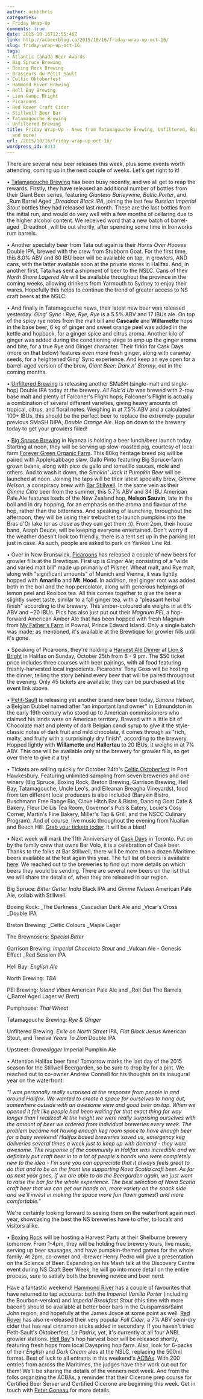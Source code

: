 ```yaml
---
author: acbbchris
categories:
- Friday Wrap-Up
comments: true
date: 2015-10-16T12:55:46Z
link: http://acbeerblog.ca/2015/10/16/friday-wrap-up-oct-16/
slug: friday-wrap-up-oct-16
tags:
- Atlantic Canada Beer Awards
- Big Spruce Brewing
- Boxing Rock Brewing
- Brasseurs du Petit Sault
- Celtic Oktoberfest
- Hammond River Brewing
- Hell Bay Brewing
- Lion &amp; Bright
- Picaroons
- Red Rover Craft Cider
- Stillwell Beer Bar
- Tatamagouche Brewing
- Unfiltered Brewing
title: Friday Wrap-Up - News from Tatamagouche Brewing, Unfiltered, Big Spruce, Picaroons,
  and more!
url: /2015/10/16/friday-wrap-up-oct-16/
wordpress_id: 8413
---
```


There are several new beer releases this week, plus some events worth attending, coming up in the next couple of weeks. Let's get right to it!

• [Tatamagouche Brewing](http://tatabrew.com/) has been busy recently, and we all get to reap the rewards. Firstly, they have released an additional number of bottles from their Giant Beer series, featuring _Giantess Barleywine_, _Baltic Porter_, and _Rum Barrel Aged __Dreadnot Black IPA_, joining the last few _Russian Imperial Stout_ bottles they had released last month. These are the last bottles from the initial run, and would do very well with a few months of cellaring due to the higher alcohol content. We received word that a new batch of barrel-aged _Dreadnot _will be out shortly, after spending some time in Ironworks rum barrels.

• Another specialty beer from Tata out again is their _Horns Over Hooves_ Double IPA, brewed with the crew from Stubborn Goat. For the first time, this 8.0% ABV and 80 IBU beer will be available on tap, in growlers, AND cans, with the latter available soon at the private stores in Halifax. And, in another first, Tata has sent a shipment of beer to the NSLC. Cans of their _North Shore Lagered Ale_ will be available throughout the province in the coming weeks, allowing drinkers from Yarmouth to Sydney to enjoy their wares. Hopefully this helps to continue the trend of greater access to NS craft beers at the NSLC.

• And finally in Tatamagouche news, their latest new beer was released yesterday. _Ging' Sync : Rye, Rye, Rye_ is a 5.5% ABV and 17 IBUs ale. On top of the spicy rye notes from the malt bill and **Cascade** and **Willamette** hops in the base beer, 6 kg of ginger and sweet orange peel was added in the kettle and hopback, for a ginger spice and citrus aroma. Another kilo of ginger was added during the conditioning stage to amp up the ginger aroma and bite, for a true Rye and Ginger character. Their firkin for Cask Days (more on that below) features even *more* fresh ginger, along with caraway seeds, for a heightened Ging' Sync experience. And keep an eye open for a barrel-aged version of the brew, _Giant Beer: Dark n' Stormy_, out in the coming months.

• [Unfiltered Brewing](http://unfuckingfiltered.com/) is releasing another SMaSH (single-malt and single-hop) Double IPA today at the brewery. _All Falc'd Up_ was brewed with 2-row base malt and plenty of Falconer's Flight hops; Falconer's Flight is actually a combination of several different varieties, giving heavy amounts of tropical, citrus, and floral notes. Weighing in at 7.5% ABV and a calculated 100+ IBUs, this should be the perfect beer to replace the extremely-popular previous SMaSH DIPA, _Double Orange Ale_. Hop on down to the brewery today to get your growlers filled!

• [Big Spruce Brewing](http://www.bigspruce.ca/) in Nyanza is holding a beer lunch/beer launch today. Starting at noon, they will be serving up slow-roasted pig, courtesy of local farm [Forever Green Organic Farm](http://www.visitantigonish.ca/forever-green-organic-farm-gardens/). This 80kg heritage breed pig will be paired with Apple/cabbage slaw, Gallo Pinto featuring Big Spruce-farm grown beans, along with pico de gallo and tomatillo sauces, mole and others. And to wash it down, the _Smokin' Jack It Pumpkin Beer_ will be launched at noon. Joining the taps will be their latest specialty brew, _Gimme Nelson_, a conspiracy brew with [Bar Stillwell](http://www.barstillwell.com/). In the same vein as their _Gimme Citra_ beer from the summer, this 5.7% ABV and 34 IBU American Pale Ale features loads of the New Zealand hop, **Nelson Sauvin**, late in the boil and in dry hopping, for an emphasis on the aroma and flavour of the hop, rather than the bitterness. And speaking of launching, throughout the afternoon, they will be using their trebuchet to launch pumpkins into the Bras d'Or lake (or as close as they can get them ;)). From 2pm, their house band, Asaph Deuce, will be keeping everyone entertained. Don't worry if the weather doesn't look too friendly, there is a tent set up in the parking lot just in case. As such, people are asked to park on Yankee Line Rd.

• Over in New Brunswick, [Picaroons](https://www.facebook.com/picaroons) has released a couple of new beers for growler fills at the Brewtique. First up is _Ginger Ale_; consisting of a "wide and varied malt bill" made up primarily of Pilsner, Wheat malt, and Rye malt, along with "significant amounts" of Munich and Vienna, it was lightly hopped with **Amarillo** and **Mt. Hood**. In addition, real ginger root was added both in the boil and the hop percolator, along with generous helpings of lemon peel and Rooibos tea. All this comes together to give the beer a slightly sweet taste, similar to a fall ginger tea, with a "pleasant herbal finish" according to the brewery. This amber-coloured ale weighs in at 6% ABV and ~20 IBUs. Pics has also just put out their _Magnum PEI_, a hop-forward American Amber Ale that has been hopped with fresh Magnum from [My Father's Farm](http://www.myfathersfarm.ca/) in Pownal, Prince Edward Island. Only a single batch was made; as mentioned, it's available at the Brewtique for growler fills until it's gone.

• Speaking of Picaroons, they're holding a [Harvest Ale Dinner](https://www.eventbrite.ca/e/picaroons-harvest-ale-dinner-tickets-19017700454?ref=enivte001&invite=ODU4MDQ2NC9qZXJAcGljYXJvb25zLmNhLzA%3D&utm_source=eb_email&utm_medium=email&utm_campaign=invitemodernv2&utm_term=eventpage) at [Lion & Bright](http://lionandbright.com/) in Halifax on Sunday, October 25th from 6 - 9 pm. The $50 ticket price includes three courses with beer pairings, with all food featuring freshly-harvested local ingredients. Picaroons' Tony Goss will be hosting the dinner, telling the story behind every beer that will be paired throughout the evening. Only 45 tickets are available; they can be purchased at the event link above.

• [Petit-Sault](http://petitsault.com/en/) is releasing yet another brand new beer today, _Simone Hébert_, a Belgian Dubbel named after "an important land owner" in Edmundston in the early 19th century who stood up to American commissioners who claimed his lands were on American territory. Brewed with a little bit of Chocolate malt and plenty of dark Belgian candi syrup to give it the style-classic notes of dark fruit and mild chocolate, it comes through as "rich, malty, and fruity with a surprisingly dry finish", according to the brewery. Hopped lightly with **Willamette** and **Hallertau** to 20 IBUs, it weighs in at 7% ABV. This one will be available only at the brewery for growler fills, so get over there to give it a try!

• Tickets are selling quickly for October 24th's [Celtic Oktoberfest](http://celticoktoberfest.ca/) in Port Hawkesbury. Featuring unlimited sampling from seven breweries and one winery (Big Spruce, Boxing Rock, Breton Brewing, Garrison Brewing, Hell Bay, Tatamagouche, Uncle Leo's, and Eileanan Breagha Vineyards), food from ten different local producers is also included (Barykin Bistro, Buschmann Free Range Bio, Clove Hitch Bar & Bistro, Dancing Goat Cafe & Bakery, Fleur De Lis Tea Room, Governor's Pub & Eatery, Louie's Cosy Corner, Martin's Fine Bakery, Miller's Tap & Grill, and the NSCC Culinary Program). And of course, live music throughout the evening from Nuallan and Beech Hill. [Grab your tickets today](https://www.eventbrite.ca/e/celtic-oktoberfest-2015-tickets-14474994097), it will be a blast!

• Next week will mark the 11th Anniversary of [Cask Days](http://festival.caskdays.com/) in Toronto. Put on by the family crew that owns Bar Volo, it is a celebration of Cask beer. Thanks to the folks at Bar Stillwell, there will be more than a dozen Maritime beers available at the fest again this year. The full list of beers is available [here](http://festival.caskdays.com/oncask). We reached out to the breweries to find out more details on which beers they would be sending. There are several new beers on the list that we will share the details of, when they are released in our region.

Big Spruce: _Bitter Getter India_ Black IPA and _Gimme Nelson_ American Pale Ale, collab with Stillwell.

Boxing Rock: _The Darkness _Cascadian Dark Ale and _Vicar's Cross _Double IPA

Breton Brewing: _Celtic Colours _Maple Lager

The Brewnosers: _Special Bitter_

Garrison Brewing: _Imperial Chocolate Stout_ and _Vulcan Ale - Genesis Effect _Red Session IPA

Hell Bay: _English Ale_

North Brewing: _TBA_

PEI Brewing: _Island Vibes_ American Pale Ale and _Roll Out The Barrels (_Barrel Aged Lager w/ _Brett_)

Pumphouse: _Thai Wheat_

Tatamagouche Brewing: _Rye & Ginger_

Unfiltered Brewing: _Exile on North Street_ IPA, _Flat Black Jesus_ American Stout, and _Twelve Years To Zion_ Double IPA

Upstreet: _Gravedigger_ Imperial Pumpkin Ale

• Attention Halifax beer fans! Tomorrow marks the last day of the 2015 season for the Stillwell Beergarden, so be sure to drop by for a pint. We reached out to co-owner Andrew Connell for his thoughts on its inaugural year on the waterfront:

_"I was personally really surprised at the response from people in and around Halifax. We wanted to create a space for ourselves to hang out, somewhere outside with an awesome view and good beer on tap. When we opened it felt like people had been waiting for that exact thing for way longer than I realized! At the height we were really surprising ourselves with the amount of beer we ordered from individual breweries every week. The problem became not having enough keg room space to have enough beer for a busy weekend! Halifax based breweries saved us, emergency keg deliveries several times a week just to keep up with demand - they were awesome. The response of the community in Halifax was incredible and we definitely put craft beer in to a lot of people's hands who were completely new to the idea - I'm sure you can appreciate that it always feels great to do that and to be on the front line supporting Nova Scotia craft beer. As far as next year goes, if we are able to do the Beergarden again, we just want to raise the bar for the whole experience. The best selection of Nova Scotia craft beer that we can get our hands on, more variety on the snack side and we'll invest in making the space more fun (lawn games!) and more comfortable."_

We're certainly looking forward to seeing them on the waterfront again next year, showcasing the best the NS breweries have to offer, to locals and visitors alike.

• [Boxing Rock](http://www.boxingrock.ca/) will be hosting a Harvest Party at their Shelburne brewery tomorrow. From 1-4pm, they will be holding free brewery tours, live music, serving up beer sausages, and have pumpkin-themed games for the whole family. At 2pm, co-owner and -brewer Henry Pedro will give a presentation on the Science of Beer. Expanding on his Mash talk at the Discovery Centre event during NS Craft Beer Week, he will go into more detail on the entire process, sure to satisfy both the brewing novice and beer nerd.

Have a fantastic weekend! [Hammond River](https://www.facebook.com/hammondriverbrewery) has a couple of favourites that have returned to tap accounts: both the _Imperial Vanilla Porter_ (including the Bourbon-version) and _Imperial Breakfast Stout_ (this time with more bacon!) should be available at better beer bars in the Quispamsis/Saint John region, and hopefully at the James Joyce at some point as well. [Red Rover](http://www.redroverbrew.com/) has also re-released their very popular _Fall Cider_, a 7% ABV semi-dry cider that has real cinnamon sticks added in secondary. If you haven't tried Petit-Sault's Oktoberfest, _La Padrix_, yet, it's currently at all four ANBL growler stations. [Hell Bay](http://www.hellbaybrewing.com/)'s
hop harvest beer will be released shortly, featuring fresh hops from local Dayspring hop farm. Also, look for 6-packs of their _English_ and _Dark Cream_ ales at the NSLC, replacing the 500ml format. Best of luck to all entrants in this weekend's [ACBAs](https://www.facebook.com/BeerAwardsAtlantic). With 200 entries from across the Maritimes, the judges have their work cut out for them! We'll be sharing the details of the winners next week. And from the folks organizing the ACBAs, a reminder that their Cicerone prep course for Certified Beer Server and Certified Cicerone are beginning this week. Get in touch with [Peter Goneau](http://mailto:peter.goneau@gmail.com) for more details.
